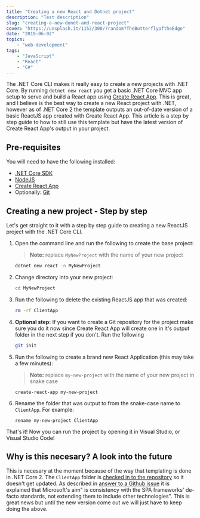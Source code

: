 ```yaml
---
title: "Creating a new React and Dotnet project"
description: "Test description"
slug: "creating-a-new-donet-and-react-project"
cover: "https://unsplash.it/1152/300/?random?TheButterflyoftheEdge"
date: "2019-06-02"
topics: 
    - "web-development"
tags:
    - "JavaScript"
    - "React"
    - "C#"
---
```


The .NET Core CLI makes it really easy to create a new projects with .NET Core. By running `dotnet new react` you get a basic .NET Core MVC app setup to serve and build a React app using [Create React App](https://facebook.github.io/create-react-app/). This is great, and I believe is the best way to create a new React project with .NET, however as of .NET Core 2 the template outputs an out-of-date version of a basic ReactJS app created with Create React App. This article is a step by step guide to how to still use this template but have the latest version of Create React App's output in your project.

## Pre-requisites

You will need to have the following installed:

- [.NET Core SDK](https://dotnet.microsoft.com/download)
- [NodeJS](https://nodejs.org/en/)
- [Create React App](https://facebook.github.io/create-react-app/)
- Optionally: [Git](https://git-scm.com/downloads)

## Creating a new project - Step by step

Let's get straight to it with a step by step guide to creating a new ReactJS project with the .NET Core CLI.

1. Open the command line and run the following to create the base project:

    > **Note:** replace `MyNewProject` with the name of your new project

    ``` bash
    dotnet new react -n MyNewProject
    ```

1. Change directory into your new project:

    ``` bash
    cd MyNewProject
    ```

1. Run the following to delete the existing ReactJS app that was created:

    ``` bash
    rm -rf ClientApp
    ```

1. **Optional step:** If you want to create a Git repository for the project make sure you do it now since Create React App will create one in it's output folder in the next step if you don't. Run the following

    ``` bash
    git init
    ```

1. Run the following to create a brand new React Application (this may take a few minutes):

    > **Note:** replace `my-new-project` with the name of your new project in snake case

    ```
    create-react-app my-new-project
    ```

1. Rename the folder that was output to from the snake-case name to `ClientApp`. For example:

    ```
    rename my-new-project ClientApp
    ```

That's it! Now you can run the project by opening it in Visual Studio, or Visual Studio Code!

## Why is this necesary? A look into the future

This is necesary at the moment because of the way that templating is done in .NET Core 2. The `ClientApp` folder is [checked in to the repository](https://github.com/aspnet/AspNetCore/tree/master/src/ProjectTemplates/Web.Spa.ProjectTemplates/content/React-CSharp) so it doesn't get updated. As described in [answer to a Github issue](https://github.com/aspnet/templating/issues/242#issuecomment-359865442) it is explained that Microsoft's aim" is consistency with the SPA frameworks' de-facto standards, not extending them to include other technologies". This is great news but until the new version come out we will just have to keep doing the above.